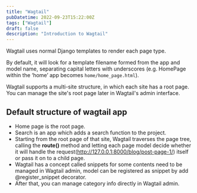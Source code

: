 ```yaml
---
title: "Wagtail"
pubDatetime: 2022-09-23T15:22:00Z
tags: ["Wagtail"]
draft: false
description: "Introduction to Wagtail"
---
```


Wagtail uses normal Django templates to render each page type.

By default, it will look for a template filename formed from the app and model name, separating capital letters with underscores (e.g. HomePage within the ‘home’ app becomes `home/home_page.html`).

Wagtail supports a multi-site structure, in which each site has a root page. You can manage the site's root page later in Wagtail's admin interface.

## Default structure of wagtail app

- Home page is the root page.
- Search is an app which adds a search function to the project.
- Starting from the root page of that site, Wagtail traverses the page tree, calling the **route()** method and letting each page model decide whether it will handle the request(http://127.0.0.1:8000/blog/post-page-1/) itself or pass it on to a child page.
- Wagtail has a concept called snippets for some contents need to be managed in Wagtail admin, model can be registered as snippet by add @register_snippet decorator.
- After that, you can manage category info directly in Wagtail admin.
